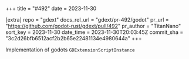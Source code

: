 +++
title = "#492"
date = 2023-11-30

[extra]
repo = "gdext"
docs_rel_url = "gdext/pr-492/godot"
pr_url = "https://github.com/godot-rust/gdext/pull/492"
pr_author = "TitanNano"
sort_key = 2023-11-30
date_time = 2023-11-30T20:03:45Z
commit_sha = "3c2d26bfb6512acf2b2b65e22481134e4980644a"
+++

Implementation of godots `GDExtensionScriptInstance`

